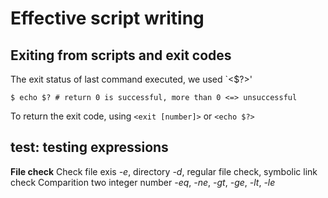 # Effective script writing

## Exiting from scripts and exit codes
The exit status of last command executed, we used `<$?>'
```shell
$ echo $? # return 0 is successful, more than 0 <=> unsuccessful
```

To return the exit code, using `<exit [number]>` or `<echo $?>`

## test: testing expressions
**File check**
Check file exis *-e*, directory *-d*, regular file check, symbolic link check
Comparition two integer number *-eq*, *-ne*, *-gt*, *-ge*, *-lt*, *-le*
